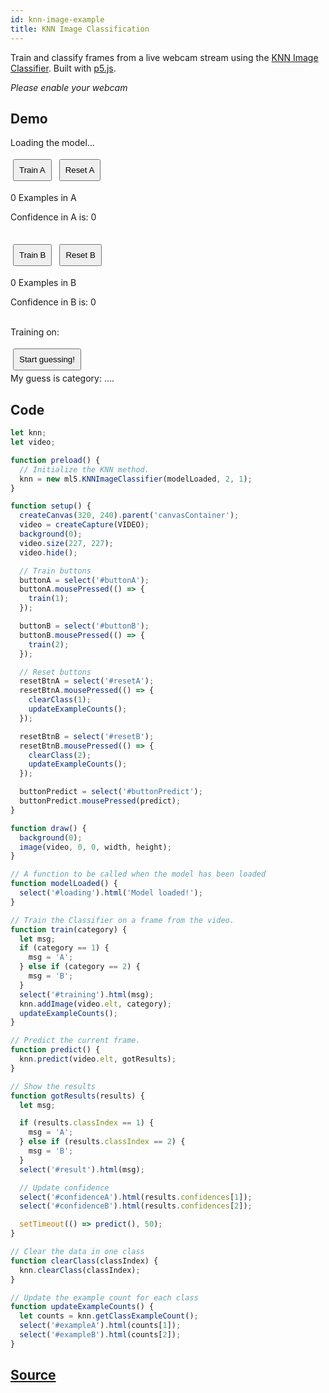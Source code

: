 ```yaml
---
id: knn-image-example
title: KNN Image Classification
---
```


Train and classify frames from a live webcam stream using the [KNN Image Classifier](api-Imagenet.md). Built with [p5.js](https://p5js.org/).

*Please enable your webcam*

## Demo

<div class="example">
  <style>
    button {
      margin: 4px;
      padding: 8px;
    }
  </style>
  <div id="canvasContainer"></div>

  <span id="loading">Loading the model...</span>
  
  <p>
    <button id="buttonA">Train A</button>
    <button id="resetA">Reset A</button>
    <p><span id="exampleA">0</span> Examples in A</p>
    <p>Confidence in A is: <span id="confidenceA">0</span></p>
    <br><button id="buttonB">Train B</button>
    <button id="resetB">Reset B</button>
    <p><span id="exampleB">0</span> Examples in B</p>
    <p>Confidence in B is: <span id="confidenceB">0</span></p>
    <br> Training on: <span id="training"></span>
  </p>
  <p>
    <button id="buttonPredict">Start guessing!</button><br>
    My guess is category: <span id="result">...</span>.
  </p>
</div>

<script src="assets/scripts/example-knn-image.js"></script>

## Code

```javascript
let knn;
let video;

function preload() {
  // Initialize the KNN method.
  knn = new ml5.KNNImageClassifier(modelLoaded, 2, 1);
}

function setup() {
  createCanvas(320, 240).parent('canvasContainer');
  video = createCapture(VIDEO);
  background(0);
  video.size(227, 227);
  video.hide();

  // Train buttons
  buttonA = select('#buttonA');
  buttonA.mousePressed(() => {
    train(1);
  });

  buttonB = select('#buttonB');
  buttonB.mousePressed(() => {
    train(2);
  });

  // Reset buttons
  resetBtnA = select('#resetA');
  resetBtnA.mousePressed(() => {
    clearClass(1);
    updateExampleCounts();
  });

  resetBtnB = select('#resetB');
  resetBtnB.mousePressed(() => {
    clearClass(2);
    updateExampleCounts();
  });

  buttonPredict = select('#buttonPredict');
  buttonPredict.mousePressed(predict);
}

function draw() {
  background(0);
  image(video, 0, 0, width, height);
}

// A function to be called when the model has been loaded
function modelLoaded() {
  select('#loading').html('Model loaded!');
}

// Train the Classifier on a frame from the video.
function train(category) {
  let msg;
  if (category == 1) {
    msg = 'A';
  } else if (category == 2) {
    msg = 'B';
  }
  select('#training').html(msg);
  knn.addImage(video.elt, category);
  updateExampleCounts();
}

// Predict the current frame.
function predict() {
  knn.predict(video.elt, gotResults);
}

// Show the results
function gotResults(results) {
  let msg;

  if (results.classIndex == 1) {
    msg = 'A';
  } else if (results.classIndex == 2) {
    msg = 'B';
  }
  select('#result').html(msg);

  // Update confidence
  select('#confidenceA').html(results.confidences[1]);
  select('#confidenceB').html(results.confidences[2]);

  setTimeout(() => predict(), 50);
}

// Clear the data in one class
function clearClass(classIndex) {
  knn.clearClass(classIndex);
}

// Update the example count for each class
function updateExampleCounts() {
  let counts = knn.getClassExampleCount();
  select('#exampleA').html(counts[1]);
  select('#exampleB').html(counts[2]);
}

```

## [Source](https://github.com/ITPNYU/ml5/tree/master/examples/KNNImage)

